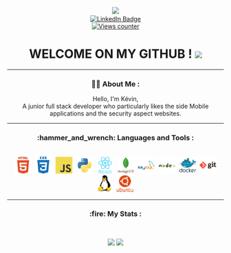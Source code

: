 <div id="header" align="center">
  <img src="https://media.giphy.com/media/5ndklThG9vUUdTmgMn/giphy.gif" width="100"/>
</div>

<div id="badges" align="center">
  <a href="https://www.linkedin.com/in/kevin-jm/">
    <img src="https://img.shields.io/badge/LinkedIn-blue?style=for-the-badge&logo=linkedin&logoColor=white" alt="LinkedIn Badge"/><br/>
    <img src="https://komarev.com/ghpvc/?username=KevinJeanMarie&style=flat-square&color=blue" width="110px" alt="Views counter"/>
  </a>
</div>

<h1 align="center">
  WELCOME ON MY GITHUB !
  <img src="https://media.giphy.com/media/hvRJCLFzcasrR4ia7z/giphy.gif" width="30px"/>
</h1>

---
<div align="center">
  <h3>👨‍💻 About Me :</h3>
Hello, I'm Kévin, <br/>
  A junior full stack developer who particularly likes the side Mobile applications and the security aspect websites.
</div>

---
<h3 align="center">
:hammer_and_wrench: Languages and Tools :
  </h3><br/>
<div align="center">
  <img src="https://github.com/devicons/devicon/blob/master/icons/html5/html5-plain-wordmark.svg" title="HTML5" alt="HTML" width="40" height="40"/>&nbsp;
  <img src="https://github.com/devicons/devicon/blob/master/icons/css3/css3-plain-wordmark.svg"  title="CSS3" alt="CSS" width="40" height="40"/>&nbsp;
  <img src="https://github.com/devicons/devicon/blob/master/icons/javascript/javascript-original.svg" title="JavaScript" alt="JavaScript" width="40" height="40"/>&nbsp;
  <img src="https://github.com/devicons/devicon/blob/master/icons/python/python-original.svg" title="Python" alt="Python" width="40" height="40"/>&nbsp;
  <img src="https://github.com/devicons/devicon/blob/master/icons/react/react-original-wordmark.svg" title="React" alt="React" width="40" height="40"/>&nbsp;
  <img src="https://github.com/devicons/devicon/blob/master/icons/mongodb/mongodb-original-wordmark.svg" title="MongoDB" alt="MongoDB" width="40" height="40"/>&nbsp;
  <img src="https://github.com/devicons/devicon/blob/master/icons/mysql/mysql-original-wordmark.svg" title="MySQL"  alt="MySQL" width="40" height="40"/>&nbsp;
  <img src="https://github.com/devicons/devicon/blob/master/icons/nodejs/nodejs-original-wordmark.svg" title="NodeJS" alt="NodeJS" width="40" height="40"/>&nbsp;
  <img src="https://github.com/devicons/devicon/blob/master/icons/docker/docker-original-wordmark.svg" title="Docker" alt="Docker" width="40" height="40"/>&nbsp;
  <img src="https://github.com/devicons/devicon/blob/master/icons/git/git-original-wordmark.svg" title="Git" **alt="Git" width="40" height="40"/>
  <img src="https://github.com/devicons/devicon/blob/master/icons/linux/linux-original.svg" title="linux" alt="linux" width="40" height="40"/>&nbsp
   <img src="https://github.com/devicons/devicon/blob/master/icons/ubuntu/ubuntu-plain-wordmark.svg" title="ubuntu" alt="ubuntu" width="40" height="40"/>&nbsp
</div>

---
<h3 align="center">
  :fire: My Stats :
  </h3><br/>
<p align="center">
    <a href="https://git.io/streak-stats"><img src="http://github-readme-streak-stats.herokuapp.com?user=KevinJeanMarie&theme=javascript-dark" width="450px"/></a>
  <a href="https://github.com/anuraghazra/github-readme-stats"><img src="https://github-readme-stats.vercel.app/api/top-langs/?&username=KevinJeanMarie&layout=compact&theme=transparent&text_color=ffffff&border_color=f5df4d&title_color=FFFFFF&bg_color=0d1117" height="177px"/></a>
</p>
